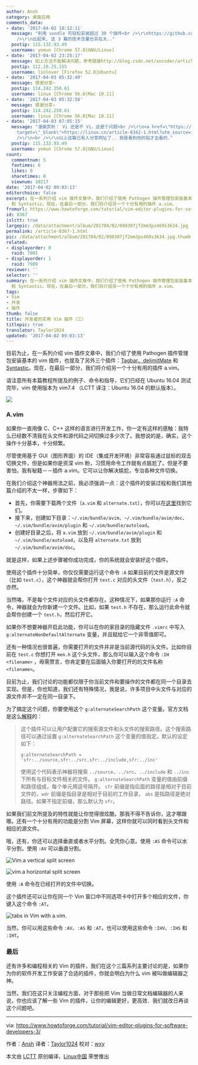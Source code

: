 ```yaml
---
author: Ansh
category: 桌面应用
comments_data:
- date: '2017-04-02 18:12:11'
  message: "利用 vundle 可轻松安装超过 30 个插件<br />\r\nhttps://github.com/hfucn/vimrc<br />\r\n<br
    />\r\n比起来, 这 3 篇的技术含量也实在太.."
  postip: 115.132.93.49
  username: yomun [Chrome 57.0|GNU/Linux]
- date: '2017-04-02 23:25:17'
  message: 如上方法不能解决问题，参考链接http://blog.csdn.net/xocoder/article/details/8682556倒是解决了问题。
  postip: 112.10.25.155
  username: linlover [Firefox 52.0|Ubuntu]
- date: '2017-04-03 05:32:49'
  message: 感谢分享~
  postip: 114.242.250.61
  username: linux [Chrome 56.0|Mac 10.11]
- date: '2017-04-03 05:32:58'
  message: 感谢分享~
  postip: 114.242.250.61
  username: linux [Chrome 56.0|Mac 10.11]
- date: '2017-04-03 07:05:15'
  message: "漫画赏析： Vi 还是不 Vi，这是个问题<br />\r\n<a href=\"https://linux.cn/article-8342-1.html?utm_source=index&amp;utm_medium=more\"
    target=\"_blank\">https://linux.cn/article-8342-1.html?utm_source=index&amp;utm_medium=more</a><br
    />\r\n<br />\r\n以上这篇已有人分享网址了.. 我是看到他的贴才去看的."
  postip: 115.132.93.49
  username: yomun [Chrome 57.0|GNU/Linux]
count:
  commentnum: 5
  favtimes: 6
  likes: 0
  sharetimes: 0
  viewnum: 10217
date: '2017-04-02 09:03:13'
editorchoice: false
excerpt: 在一系列介绍 vim 插件文章中，我们介绍了使用 Pathogen 插件管理包安装基本的 vim 插件，也提及了另外三个插件：Tagbar、delimitMate
  和 Syntastic。现在，在最后一部分，我们将介绍另一个十分有用的插件 a.vim。
fromurl: https://www.howtoforge.com/tutorial/vim-editor-plugins-for-software-developers-3/
id: 8367
islctt: true
largepic: /data/attachment/album/201704/02/090307jf2mm3ps469s3634.jpg
permalink: /article-8367-1.html
pic: /data/attachment/album/201704/02/090307jf2mm3ps469s3634.jpg.thumb.jpg
related:
- displayorder: 0
  raid: 7901
- displayorder: 1
  raid: 7909
reviewer: ''
selector: ''
summary: 在一系列介绍 vim 插件文章中，我们介绍了使用 Pathogen 插件管理包安装基本的 vim 插件，也提及了另外三个插件：Tagbar、delimitMate
  和 Syntastic。现在，在最后一部分，我们将介绍另一个十分有用的插件 a.vim。
tags:
- Vim
- 开发
- 插件
thumb: false
title: 开发者的实用 Vim 插件（三）
titlepic: true
translator: Taylor1024
updated: '2017-04-02 09:03:13'
---
```


目前为止，在一系列介绍 vim 插件文章中，我们介绍了使用 Pathogen 插件管理包安装基本的 vim 插件，也提及了另外三个插件：[Tagbar、delimitMate](/article-7901-1.html) 和 [Syntastic](/article-7909-1.html)。现在，在最后一部分，我们将介绍另一个十分有用的插件 a.vim。


请注意所有本篇教程所提及的例子、命令和指导，它们已经在 Ubuntu 16.04 测试完毕，vim 使用版本为 vim7.4 （LCTT 译注：Ubuntu 16.04 的默认版本）。


![](/data/attachment/album/201704/02/090307jf2mm3ps469s3634.jpg)


### A.vim


如果你一直用像 C、C++ 这样的语言进行开发工作，你一定有这样的感触：我特么已经数不清我在头文件和源代码之间切换过多少次了。我想说的是，确实，这个操作十分基本，十分频繁。


尽管使用基于 GUI（图形界面）的 IDE（集成开发环境）非常容易通过鼠标的双击切换文件，但是如果你是资深 vim 粉，习惯用命令工作就有点尴尬了。但是不要害怕，我有秘籍－－插件 a.vim。它可以让你解决尴尬，专治各种文件切换。


在我们介绍这个神器用法之前，我必须强调一点：这个插件的安装过程和我们其他篇介绍的不太一样，步骤如下：


* 首先，你需要下载两个文件（`a.vim` 和 `alternate.txt`），你可以在[这里](http://www.vim.org/scripts/script.php?script_id=31)找到它们。
* 接下来，创建如下目录：`~/.vim/bundle/avim`、`~/.vim/bundle/avim/doc`、 `~/.vim/bundle/avim/plugin` 和 `~/.vim/bundle/autoload`。
* 创建好目录之后，将 `a.vim` 放到 `~/.vim/bundle/avim/plugin` 和 `~/.vim/bundle/autoload`，以及将 `alternate.txt` 放到 `~/.vim/bundle/avim/doc`。


就是这样，如果上述步骤被你成功完成，你的系统就会安装好这个插件。


使用这个插件十分简单，你仅仅需要运行这个命令 `:A` 如果目前的文件是源文件（比如 `test.c`），这个神器就会帮你打开 `test.c` 对应的头文件（`test.h`），反之亦然。


当然咯，不是每个文件对应的头文件都存在。这种情况下，如果那你运行 `:A` 命令，神器就会为你新建一个文件。比如，如果 `test.h` 不存在，那么运行此命令就会帮你创建一个 `test.h`，然后打开它。


如果你不想要神器开启此功能，你可以在你的家目录的隐藏文件 `.vimrc` 中写入 `g:alternateNonDefaultAlternate` 变量，并且赋给它一个非零值即可。


还有一种情况也很普遍，你需要打开的文件并非是当前源代码的头文件。比如你目前在 `test.c` 你想打开 `men.h` 这个头文件，那么你可以输入这个命令 `:IH <filename>` ，毋需赘言，你肯定要在后面输入你要打开的的文件名称 `<filename>`。


目前为止，我们讨论的功能都仅限于你当前文件和要操作的文件都在同一个目录去实现。但是，你也知道，我们还有特殊情况，我是说，许多项目中头文件与对应的源文件并不一定在同一目录下。


为了搞定这个问题，你要使用这个 `g:alternateSearchPath` 这个变量。官方文档是这么[解释](https://github.com/csliu/a.vim/blob/master/doc/alternate.txt)的：



> 
> 这个插件可以让用户配置它的搜索源文件和头文件的搜索路径。这个搜索路径可以通过设置 `g:alternateSearchPath` 这个变量的值指定。默认的设定如下：
> 
> 
> 
> ```
> g:alternateSearchPath = 'sfr:../source,sfr:../src,sfr:../include,sfr:../inc' 
> 
> ```
> 
> 使用这个代码表示神器将搜索 `../source`、`../src`、`../include` 和 `../inc` 下所有与目标文件相关的文件。 `g:alternateSearchPath` 变量的值由前缀和路径组成，每个单元用逗号隔开。 `sfr` 前缀是指后面的路径是相对于目前文件的，`wdr` 前缀是指目录是相对于目前的工作目录， `abs` 是指路径是绝对路径。如果不指定前缀，那么默认为 `sfr`。
> 
> 
> 


如果我们前文所提及的特性就能让你觉得很炫酷，那我不得不告诉你，这才哪跟哪。还有一个十分有用的功能是分割 Vim 屏幕，这样你就可以同时看到头文件和相应的源文件。


哦，还有，你还可以选择垂直或者水平分割。全凭你心意。使用 `:AS` 命令可以水平分割，使用 `:AV` 可以垂直分割。


![Vim.a vertical split screen](/data/attachment/album/201704/02/090315cq6y6qi8ew25qb8d.png)


![vim.a horizontal split screen](/data/attachment/album/201704/02/090318eie9tz2372cvmdtm.png)


使用 `:A` 命令在已经打开的文件中切换。


这个插件还可以让你在同一个 Vim 窗口中不同选项卡中打开多个相应的文件，你键入这个命令 `:AT`。


![tabs in Vim with a.vim.](/data/attachment/album/201704/02/090318cbxcoxz5nabqo5oo.png)


当然，你可以用这些命令 `:AV`、`:AS` 和 `:AT`，也可以使用这些命令 `:IHV`、`:IHS` 和 `:IHT`。


### 最后


还有许多和编程相关的 Vim 的插件，我们在这个三篇系列主要讨论的是，如果你为你的软件开发工作安装了合适的插件，你就会明白为什么 vim 被叫做编辑器之神。


当然，我们在这只关注编程方面，对于那些把 Vim 当做日常文档编辑器的人来说，你也应该了解一些 Vim 的插件，让你的编辑更好，更高效．我们就改日再谈这个问题吧。




---


via: <https://www.howtoforge.com/tutorial/vim-editor-plugins-for-software-developers-3/>


作者：[Ansh](https://www.howtoforge.com/tutorial/vim-editor-plugins-for-software-developers-3/) 译者：[Taylor1024](https://github.com/Taylor1024) 校对：[wxy](https://github.com/wxy)


本文由 [LCTT](https://github.com/LCTT/TranslateProject) 原创编译，[Linux中国](https://linux.cn/) 荣誉推出